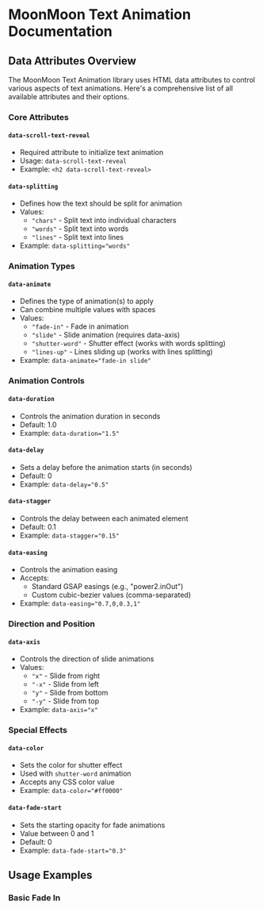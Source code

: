 # MoonMoon Text Animation Documentation

## Data Attributes Overview

The MoonMoon Text Animation library uses HTML data attributes to control various aspects of text animations. Here's a comprehensive list of all available attributes and their options.

### Core Attributes

#### `data-scroll-text-reveal`
- Required attribute to initialize text animation
- Usage: `data-scroll-text-reveal`
- Example: `<h2 data-scroll-text-reveal>`

#### `data-splitting`
- Defines how the text should be split for animation
- Values:
  - `"chars"` - Split text into individual characters
  - `"words"` - Split text into words
  - `"lines"` - Split text into lines
- Example: `data-splitting="words"`

### Animation Types

#### `data-animate`
- Defines the type of animation(s) to apply
- Can combine multiple values with spaces
- Values:
  - `"fade-in"` - Fade in animation
  - `"slide"` - Slide animation (requires data-axis)
  - `"shutter-word"` - Shutter effect (works with words splitting)
  - `"lines-up"` - Lines sliding up (works with lines splitting)
- Example: `data-animate="fade-in slide"`

### Animation Controls

#### `data-duration`
- Controls the animation duration in seconds
- Default: 1.0
- Example: `data-duration="1.5"`

#### `data-delay`
- Sets a delay before the animation starts (in seconds)
- Default: 0
- Example: `data-delay="0.5"`

#### `data-stagger`
- Controls the delay between each animated element
- Default: 0.1
- Example: `data-stagger="0.15"`

#### `data-easing`
- Controls the animation easing
- Accepts:
  - Standard GSAP easings (e.g., "power2.inOut")
  - Custom cubic-bezier values (comma-separated)
- Example: `data-easing="0.7,0,0.3,1"`

### Direction and Position

#### `data-axis`
- Controls the direction of slide animations
- Values:
  - `"x"` - Slide from right
  - `"-x"` - Slide from left
  - `"y"` - Slide from bottom
  - `"-y"` - Slide from top
- Example: `data-axis="x"`

### Special Effects

#### `data-color`
- Sets the color for shutter effect
- Used with `shutter-word` animation
- Accepts any CSS color value
- Example: `data-color="#ff0000"`

#### `data-fade-start`
- Sets the starting opacity for fade animations
- Value between 0 and 1
- Default: 0
- Example: `data-fade-start="0.3"`

## Usage Examples

### Basic Fade In 